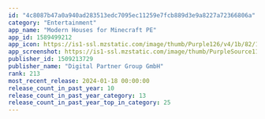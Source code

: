 ```yaml
---
id: "4c8087b47a0a940ad283513edc7095ec11259e7fcb889d3e9a8227a72366806a"
category: "Entertainment"
app_name: "Modern Houses for Minecraft PE"
app_id: 1589499212
app_icon: https://is1-ssl.mzstatic.com/image/thumb/Purple126/v4/1b/82/14/1b821444-24c8-2b06-3c5f-b8a5649cec3b/AppIcon-0-0-1x_U007emarketing-0-7-0-85-220.png/1024x1024bb.png
app_screenshot: https://is1-ssl.mzstatic.com/image/thumb/PurpleSource116/v4/ea/46/64/ea4664bc-b0a3-74b7-79f5-66e83f3fd175/835d5502-fd32-499d-a1ab-57896fb245ba_Modern_House_1__U00282778__U00d7_1284_px_U0029.png/2778x1284bb.png
publisher_id: 1509213729
publisher_name: "Digital Partner Group GmbH"
rank: 213
most_recent_release: 2024-01-18 00:00:00
release_count_in_past_year: 10
release_count_in_past_year_category: 13
release_count_in_past_year_top_in_category: 25
---
```

